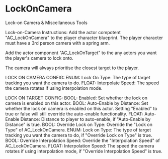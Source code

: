 # LockOnCamera
Lock-on Camera &amp; Miscellaneous Tools 

Lock-on-Camera Instructions:
Add the actor compotent "AC_LockOnCamera" to the player character blueprint.
The player character must have a 3rd person camera with a spring arm.

Add the actor component "AC_LockOnTarget" to the any actors you want the player's camera to lock onto.

The camera will always prioritise the closest target to the player.

LOCK ON CAMERA CONFIG:
ENUM: Lock On Type: The type of target tracking you want the camera to do.
FLOAT: Interpolate Speed: The speed the camera rotates if using interpolation mode.

LOCK ON TARGET CONFIG:
BOOL: Enabled: Set whether the lock on camera is enabled on this actor.
BOOL: Auto-Enable by Distance: Set whether the lock on camera is enabled on this actor. Setting "Enabled" to true or false will still override the auto-enable functionality.
FLOAT: Auto-Enable Distance: Distance to player to auto-enable, if "Auto-Enable by Distance" is true.
BOOL: Override Lock on Type: Override the "Lock on Type" of  AC_LockOnCamera.
ENUM: Lock on Type: The type of target tracking you want the camera to do, if "Override Lock on Type" is true.
BOOL: Override Interpolation Speed: Override the "Interpolation Speed" of  AC_LockOnCamera.
FLOAT: Interpolation Speed: The speed the camera rotates if using interpolation mode, if "Override Interpolation Speed" is true.

